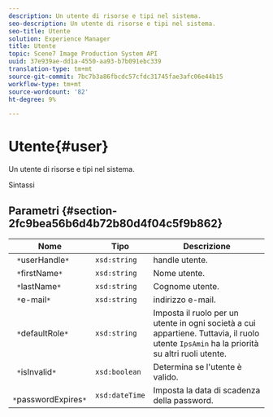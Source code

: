 ```yaml
---
description: Un utente di risorse e tipi nel sistema.
seo-description: Un utente di risorse e tipi nel sistema.
seo-title: Utente
solution: Experience Manager
title: Utente
topic: Scene7 Image Production System API
uuid: 37e939ae-dd1a-4550-aa93-b7b091ebc339
translation-type: tm+mt
source-git-commit: 7bc7b3a86fbcdc57cfdc31745fae3afc06e44b15
workflow-type: tm+mt
source-wordcount: '82'
ht-degree: 9%

---
```



# Utente{#user}

Un utente di risorse e tipi nel sistema.

Sintassi

## Parametri {#section-2fc9bea56b6d4b72b80d4f04c5f9b862}

| Nome | Tipo | Descrizione |
|---|---|---|
| ` *`userHandle`*` | `xsd:string` | handle utente. |
| ` *`firstName`*` | `xsd:string` | Nome utente. |
| ` *`lastName`*` | `xsd:string` | Cognome utente. |
| ` *`e-mail`*` | `xsd:string` | indirizzo e-mail. |
| ` *`defaultRole`*` | `xsd:string` | Imposta il ruolo per un utente in ogni società a cui appartiene. Tuttavia, il ruolo utente `IpsAmin` ha la priorità su altri ruoli utente. |
| ` *`isInvalid`*` | `xsd:boolean` | Determina se l&#39;utente è valido. |
| ` *`passwordExpires`*` | `xsd:dateTime` | Imposta la data di scadenza della password. |

